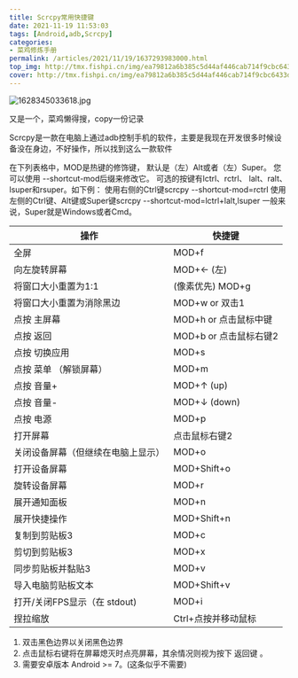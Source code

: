 ```yaml
---
title: Scrcpy常用快捷键
date: 2021-11-19 11:53:03
tags: [Android,adb,Scrcpy]
categories: 
- 菜鸡修炼手册
permalink: /articles/2021/11/19/1637293983000.html
top_img: http://tmx.fishpi.cn/img/ea79812a6b385c5d44af446cab714f9cbc6433d9_raw.jpg
cover: http://tmx.fishpi.cn/img/ea79812a6b385c5d44af446cab714f9cbc6433d9_raw.jpg
---
```

![1628345033618.jpg](http://tmx.fishpi.cn/img/ea79812a6b385c5d44af446cab714f9cbc6433d9_raw.jpg)

又是一个，菜鸡懒得搜，copy一份记录

Scrcpy是一款在电脑上通过adb控制手机的软件，主要是我现在开发很多时候设备没在身边，不好操作，所以找到这么一款软件

在下列表格中，MOD是热键的修饰键， 默认是（左）Alt或者（左）Super。
您可以使用 --shortcut-mod后缀来修改它。
可选的按键有lctrl、rctrl、 lalt、ralt、lsuper和rsuper。如下例：
使用右侧的Ctrl键scrcpy --shortcut-mod=rctrl
使用左侧的Ctrl键、Alt键或Super键scrcpy --shortcut-mod=lctrl+lalt,lsuper
一般来说，Super就是Windows或者Cmd。


|操作|快捷键|
|---|---|
|全屏|	MOD+f|
向左旋转屏幕|	MOD+← (左)
将窗口大小重置为1:1 |(像素优先)	MOD+g
将窗口大小重置为消除黑边|	MOD+w or 双击1
点按 主屏幕 |	MOD+h or 点击鼠标中键
|点按 返回|	MOD+b or 点击鼠标右键2|
点按 切换应用|	MOD+s
点按 菜单 （解锁屏幕）|	MOD+m
点按 音量+	|MOD+↑ (up)
点按 音量-	|MOD+↓ (down)
点按 电源	|MOD+p
打开屏幕	|点击鼠标右键2
关闭设备屏幕（但继续在电脑上显示）|	MOD+o
打开设备屏幕	|MOD+Shift+o
旋转设备屏幕	|MOD+r
展开通知面板	|MOD+n
展开快捷操作	|MOD+Shift+n
复制到剪贴板3	|MOD+c
剪切到剪贴板3	|MOD+x
同步剪贴板并黏贴3|	MOD+v
导入电脑剪贴板文本|	MOD+Shift+v
打开/关闭FPS显示（在 stdout)|	MOD+i
捏拉缩放	|Ctrl+点按并移动鼠标




1. 双击黑色边界以关闭黑色边界 
2. 点击鼠标右键将在屏幕熄灭时点亮屏幕，其余情况则视为按下 返回键 。
3. 需要安卓版本 Android >= 7。(这条似乎不需要)
